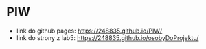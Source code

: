 # PIW
* link do github pages: https://248835.github.io/PIW/
* link do strony z lab5: https://248835.github.io/osobyDoProjektu/
